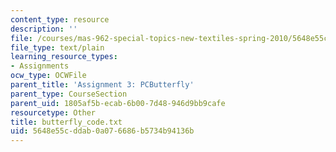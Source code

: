 ```yaml
---
content_type: resource
description: ''
file: /courses/mas-962-special-topics-new-textiles-spring-2010/5648e55cddab0a076686b5734b94136b_butterfly_code.txt
file_type: text/plain
learning_resource_types:
- Assignments
ocw_type: OCWFile
parent_title: 'Assignment 3: PCButterfly'
parent_type: CourseSection
parent_uid: 1805af5b-ecab-6b00-7d48-946d9bb9cafe
resourcetype: Other
title: butterfly_code.txt
uid: 5648e55c-ddab-0a07-6686-b5734b94136b
---
```


